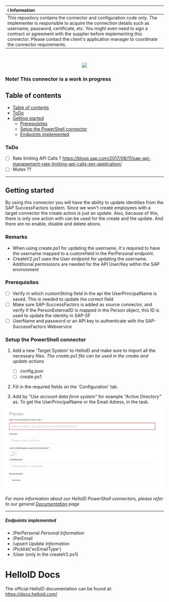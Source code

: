 | :information_source: Information |
|:---------------------------|
| This repository contains the connector and configuration code only. The implementer is responsible to acquire the connection details such as username, password, certificate, etc. You might even need to sign a contract or agreement with the supplier before implementing this connector. Please contact the client's application manager to coordinate the connector requirements.       |

<br />
<p align="center">
  <img src="https://www.tools4ever.nl/connector-logos/sapsuccessfactors-logo.png">
</p>

### Note!  This connector is a work in progress


## Table of contents

- [Table of contents](###Table-of-contents)
- [ToDo](###ToDo)
- [Getting started](#Getting-started)
  + [Prerequisites](####Prerequisites)
  + [Setup the PowerShell connector](#Setup-the-PowerShell-connector)
  + [Endpoints implemented](#Endpoints-implemented)
  
### ToDo
 - [ ] Rate limiting API Calls ? https://blogs.sap.com/2017/08/11/sap-api-management-rate-limiting-api-calls-per-application/
 - [ ] Mutex ??
---
## Getting started

By using this connector you will have the ability to update identities from the SAP SuccessFactors system. Since we won't create employees with a target connector the create action is just an update. Also, because of this, there is only one action with can be used for the create and the update. And there are no enable, disable and delete ations.

### Remarks

- When using create.ps1 for updating the username, it's required to have the username mapped to a customfield in the PerPersonal endpoint. 
- CreateV2.ps1 uses the User endpoint for updating the username. Additional permissions are needed for the API User/Key within the SAP environment

### Prerequisites

- [ ] Verify in which customString field in the api the UserPrincipalName is saved. This is needed to update the correct field
- [ ] Make sure SAP-SuccessFactors is added as source connector, and verify if the PersonExternalID is mapped in the Person object, this ID is used to update the identity in SAP-SF
- [ ] UserName and password or an API key to authenticate with the SAP-SuccessFactors Webservice

### Setup the PowerShell connector

1. Add a new 'Target System' to HelloID and make sure to import all the necessary files.
_The create.ps1 file can be used in the create and update actions_

    - [ ] config.json
    - [ ] create.ps1 

2. Fill in the required fields on the 'Configuration' tab.

3. Add by _"Use account data form system"_ for example _"Active Directory"_ as. To get the UserPrincipalName or the Email Adress, in the task.


 


![image](./assets/config.jpg)

_For more information about our HelloID PowerShell connectors, please refer to our general [Documentation](https://docs.helloid.com/hc/en-us/articles/360012558020-How-to-configure-a-custom-PowerShell-target-connector) page_


---


##### Endpoints implemented

- /PerPersonal *Personal Information*
- /PerEmail
- /upsert  *Update Information*
- /Picklist('ecEmailType')
- /User (only in the createV2.ps1)

# HelloID Docs
The official HelloID documentation can be found at: https://docs.helloid.com/
